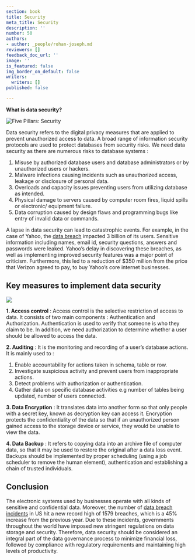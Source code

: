 ```yaml
---
section: book
title: Security
meta_title: Security
description: ''
number: 50
authors:
- author: _people/rohan-joseph.md
reviewers: []
feedback_doc_url: ''
image: ''
is_featured: false
img_border_on_default: false
writers:
  writers: []
published: false

---
```

**What is data security?**

![Five Pillars: Security](https://assets.website-files.com/5c197923e5851742d9bc835d/5c9e46e8a42e5060a6d895a7_five-pillars-4.png)

Data security refers to the digital privacy measures that are applied to prevent unauthorized access to data. A broad range of information security protocols are used to protect databases from security risks. We need data security as there are numerous risks to database systems :

1. Misuse by authorized database users and database administrators or by unauthorized users or hackers.
2. Malware infections causing incidents such as unauthorized access, leakage or disclosure of personal data.
3. Overloads and capacity issues preventing users from utilizing database as intended.
4. Physical damage to servers caused by computer room fires, liquid spills or electronic/ equipment failure.
5. Data corruption caused by design flaws and programming bugs like entry of invalid data or commands.

A lapse in data security can lead to catastrophic events. For example, in the case of Yahoo, the [data breach](http://money.cnn.com/2017/10/03/technology/business/yahoo-breach-3-billion-accounts/index.html) impacted 3 billion of its users. Sensitive information including names, email id, security questions, answers and passwords were leaked. Yahoo’s delay in discovering these breaches, as well as implementing improved security features was a major point of criticism. Furthermore, this led to a reduction of $350 million from the price that Verizon agreed to pay, to buy Yahoo’s core internet businesses.

## **Key measures to implement data security**

![](https://assets.website-files.com/5c197923e5851742d9bc835d/5c9e46e8a42e50ea18d89589_Security2-1024x690-1024x690.png)

**1. Access control** : Access control is the selective restriction of access to data. It consists of two main components : Authentication and Authorization. Authentication is used to verify that someone is who they claim to be. In addition, we need authorization to determine whether a user should be allowed to access the data.

**2. Auditing** : It is the monitoring and recording of a user’s database actions. It is mainly used to :

1. Enable accountability for actions taken in schema, table or row.
2. Investigate suspicious activity and prevent users from inappropriate actions.
3. Detect problems with authorization or authentication.
4. Gather data on specific database activities e.g number of tables being updated, number of users connected.

**3. Data Encryption** : It translates data into another form so that only people with a secret key, known as decryption key can access it. Encryption protects the confidentiality of the data so that if an unauthorized person gained access to the storage device or service, they would be unable to view the data.

**4. Data Backup** : It refers to copying data into an archive file of computer data, so that it may be used to restore the original after a data loss event. Backups should be implemented by proper scheduling (using a job scheduler to remove the human element), authentication and establishing a chain of trusted individuals.

## **Conclusion**

The electronic systems used by businesses operate with all kinds of sensitive and confidential data. Moreover, the number of [data breach incidents](https://www.idtheftcenter.org/2017-data-breaches) in US hit a new record high of 1579 breaches, which is a 45% increase from the previous year. Due to these incidents, governments throughout the world have imposed new stringent regulations on data storage and security. Therefore, data security should be considered an integral part of the data governance process to minimize financial loss, followed by compliance with regulatory requirements and maintaining high levels of productivity.